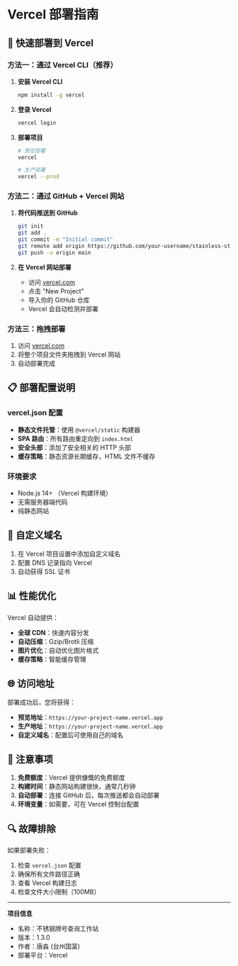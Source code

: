 # Vercel 部署指南

## 🚀 快速部署到 Vercel

### 方法一：通过 Vercel CLI（推荐）

1. **安装 Vercel CLI**
   ```bash
   npm install -g vercel
   ```

2. **登录 Vercel**
   ```bash
   vercel login
   ```

3. **部署项目**
   ```bash
   # 预览部署
   vercel
   
   # 生产部署
   vercel --prod
   ```

### 方法二：通过 GitHub + Vercel 网站

1. **将代码推送到 GitHub**
   ```bash
   git init
   git add .
   git commit -m "Initial commit"
   git remote add origin https://github.com/your-username/stainless-steel-query-station.git
   git push -u origin main
   ```

2. **在 Vercel 网站部署**
   - 访问 [vercel.com](https://vercel.com)
   - 点击 "New Project"
   - 导入你的 GitHub 仓库
   - Vercel 会自动检测并部署

### 方法三：拖拽部署

1. 访问 [vercel.com](https://vercel.com)
2. 将整个项目文件夹拖拽到 Vercel 网站
3. 自动部署完成

## 📋 部署配置说明

### vercel.json 配置
- **静态文件托管**：使用 `@vercel/static` 构建器
- **SPA 路由**：所有路由重定向到 `index.html`
- **安全头部**：添加了安全相关的 HTTP 头部
- **缓存策略**：静态资源长期缓存，HTML 文件不缓存

### 环境要求
- Node.js 14+ （Vercel 构建环境）
- 无需服务器端代码
- 纯静态网站

## 🔧 自定义域名

1. 在 Vercel 项目设置中添加自定义域名
2. 配置 DNS 记录指向 Vercel
3. 自动获得 SSL 证书

## 📊 性能优化

Vercel 自动提供：
- **全球 CDN**：快速内容分发
- **自动压缩**：Gzip/Brotli 压缩
- **图片优化**：自动优化图片格式
- **缓存策略**：智能缓存管理

## 🌐 访问地址

部署成功后，您将获得：
- **预览地址**：`https://your-project-name.vercel.app`
- **生产地址**：`https://your-project-name.vercel.app`
- **自定义域名**：配置后可使用自己的域名

## 📝 注意事项

1. **免费额度**：Vercel 提供慷慨的免费额度
2. **构建时间**：静态网站构建很快，通常几秒钟
3. **自动部署**：连接 GitHub 后，每次推送都会自动部署
4. **环境变量**：如需要，可在 Vercel 控制台配置

## 🔍 故障排除

如果部署失败：
1. 检查 `vercel.json` 配置
2. 确保所有文件路径正确
3. 查看 Vercel 构建日志
4. 检查文件大小限制（100MB）

---

**项目信息**
- 名称：不锈钢牌号查询工作站
- 版本：1.3.0
- 作者：唐淼 (台州国富)
- 部署平台：Vercel